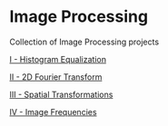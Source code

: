 # Image Processing
Collection of Image Processing projects

[I - Histogram Equalization](IP-1-HistogramEqualization/)

[II - 2D Fourier Transform](IP-2-2DFourierTransform/)

[III - Spatial Transformations](IP-3-SpatialTransformations/)

[IV - Image Frequencies](IP-4-ImageFrequencies/)
